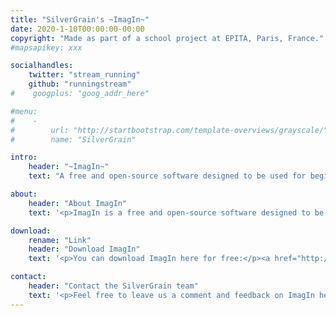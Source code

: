 ```yaml
---
title: "SilverGrain's ~ImagIn~"
date: 2020-1-10T00:00:00-00:00
copyright: "Made as part of a school project at EPITA, Paris, France."
#mapsapikey: xxx

socialhandles:
    twitter: "stream_running"
    github: "runningstream"
#    googplus: "goog_addr_here"

#menu:
#    -
#        url: "http://startbootstrap.com/template-overviews/grayscale/"
#        name: "SilverGrain"

intro:
    header: "~ImagIn~"
    text: "A free and open-source software designed to be used for beginner and intermidiate photographer."

about:
    header: "About ImagIn"
    text: '<p>ImagIn is a free and open-source software designed to be used both by beginners and intermidiate photographers. The purpose of the software is to combine both calibration and retouch tools in a single place. This project was made by four second year students of EPITA</p>'

download:
    rename: "Link"
    header: "Download ImagIn"
    text: '<p>You can download ImagIn here for free:</p><a href="http://startbootstrap.com/template-overviews/grayscale/" class="btn btn-default btn-lg">Visit Download Page</a>'

contact:
    header: "Contact the SilverGrain team"
    text: '<p>Feel free to leave us a comment and feedback on ImagIn here: <a href="http://startbootstrap.com/template-overviews/grayscale/">Grayscale template overview page</a></p>'
---
```

